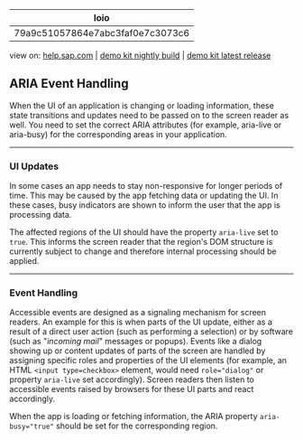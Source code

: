 | loio |
| -----|
| 79a9c51057864e7abc3faf0e7c3073c6 |

<div id="loio">

view on: [help.sap.com](https://help.sap.com/viewer/DRAFT/3237636b137e43519a20ad5513c49ccb/latest/en-US/79a9c51057864e7abc3faf0e7c3073c6.html) | [demo kit nightly build](https://openui5nightly.hana.ondemand.com/#/topic/79a9c51057864e7abc3faf0e7c3073c6) | [demo kit latest release](https://openui5.hana.ondemand.com/#/topic/79a9c51057864e7abc3faf0e7c3073c6)</div>
<!-- loio79a9c51057864e7abc3faf0e7c3073c6 -->

## ARIA Event Handling

When the UI of an application is changing or loading information, these state transitions and updates need to be passed on to the screen reader as well. You need to set the correct ARIA attributes \(for example, aria-live or aria-busy\) for the corresponding areas in your application.

***

### UI Updates

In some cases an app needs to stay non-responsive for longer periods of time. This may be caused by the app fetching data or updating the UI. In these cases, busy indicators are shown to inform the user that the app is processing data.

The affected regions of the UI should have the property `aria-live` set to `true`. This informs the screen reader that the region's DOM structure is currently subject to change and therefore internal processing should be applied.

***

### Event Handling

Accessible events are designed as a signaling mechanism for screen readers. An example for this is when parts of the UI update, either as a result of a direct user action \(such as performing a selection\) or by software \(such as "*incoming mail*" messages or popups\). Events like a dialog showing up or content updates of parts of the screen are handled by assigning specific roles and properties of the UI elements \(for example, an HTML `<input type=checkbox>` element, would need `role="dialog"` or property `aria-live` set accordingly\). Screen readers then listen to accessible events raised by browsers for these UI parts and react accordingly.

When the app is loading or fetching information, the ARIA property `aria-busy="true"` should be set for the corresponding region.

